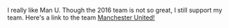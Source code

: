 I really like Man U. Though the 2016 team is not so great, I still support my team.
Here's a link to the team [Manchester United!](https://www.manutd.com)